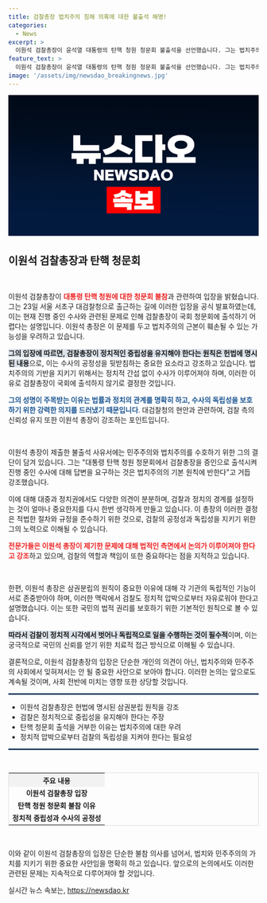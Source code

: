 ```yaml
---
title: 검찰총장 법치주의 침해 의혹에 대한 불출석 해명!
categories:
  - News
excerpt: >
  이원석 검찰총장이 윤석열 대통령의 탄핵 청원 청문회 불출석을 선언했습니다. 그는 법치주의와 삼권분립 원칙을 강조하며 정치적 중립성 유지를 주장했습니다. 과연 그의 결정이 앞으로 정치적 파장을 일으킬지 주목됩니다!
feature_text: >
  이원석 검찰총장이 윤석열 대통령의 탄핵 청원 청문회 불출석을 선언했습니다. 그는 법치주의와 삼권분립 원칙을 강조하며 정치적 중립성 유지를 주장했습니다. 과연 그의 결정이 앞으로 정치적 파장을 일으킬지 주목됩니다!
image: '/assets/img/newsdao_breakingnews.jpg'
---
```


<p><img src="/assets/img/newsdao_breakingnews.jpg" alt="flaretime 속보" /></p>

<h2 data-ke-size="size26">이원석 검찰총장과 탄핵 청문회</h2>

<p data-ke-size="size16">&nbsp;</p>

<p>이원석 검찰총장이 <b><span style="color: #ee2323;">대통령 탄핵 청원에 대한 청문회 불참</span></b>과 관련하여 입장을 밝혔습니다. 그는 23일 서울 서초구 대검찰청으로 출근하는 길에 이러한 입장을 공식 발표하였는데, 이는 현재 진행 중인 수사와 관련된 문제로 인해 검찰총장이 국회 청문회에 출석하기 어렵다는 설명입니다. 이원석 총장은 이 문제를 두고 법치주의의 근본이 훼손될 수 있는 가능성을 우려하고 있습니다. </p>

<p><b><span style="background-color: #21538527;">그의 입장에 따르면, 검찰총장이 정치적인 중립성을 유지해야 한다는 원칙은 헌법에 명시된 내용</span></b>으로, 이는 수사의 공정성을 뒷받침하는 중요한 요소라고 강조하고 있습니다. 법치주의의 기반을 지키기 위해서는 정치적 간섭 없이 수사가 이루어져야 하며, 이러한 이유로 검찰총장이 국회에 출석하지 않기로 결정한 것입니다. </p>

<p><b><span style="color: #1a5490;">그의 성명이 주목받는 이유는 법률과 정치의 관계를 명확히 하고, 수사의 독립성을 보호하기 위한 강력한 의지를 드러냈기 때문입니다</span></b>. 대검찰청의 현안과 관련하여, 검찰 측의 신뢰성 유지 또한 이원석 총장이 강조하는 포인트입니다.</p>

<p data-ke-size="size16">&nbsp;</p>

<p>이원석 총장이 제출한 불출석 사유서에는 민주주의와 법치주의를 수호하기 위한 그의 결단이 담겨 있습니다. 그는 "대통령 탄핵 청원 청문회에서 검찰총장을 증인으로 출석시켜 진행 중인 수사에 대해 답변을 요구하는 것은 법치주의의 기본 원칙에 반한다"고 거듭 강조했습니다. </p>

<p>이에 대해 대중과 정치권에서도 다양한 의견이 분분하며, 검찰과 정치의 경계를 설정하는 것이 얼마나 중요한지를 다시 한번 생각하게 만들고 있습니다. 이 총장의 이러한 결정은 적법한 절차와 규정을 준수하기 위한 것으로, 검찰의 공정성과 독립성을 지키기 위한 그의 노력으로 이해될 수 있습니다. </p>

<p><b><span style="color: #ee2323;">전문가들은 이원석 총장이 제기한 문제에 대해 법적인 측면에서 논의가 이루어져야 한다고 강조</span></b>하고 있으며, 검찰의 역할과 책임이 또한 중요하다는 점을 지적하고 있습니다. </p>

<p data-ke-size="size16">&nbsp;</p>

<p>한편, 이원석 총장은 삼권분립의 원칙이 중요한 이유에 대해 각 기관의 독립적인 기능이 서로 존중받아야 하며, 이러한 맥락에서 검찰도 정치적 압박으로부터 자유로워야 한다고 설명했습니다. 이는 또한 국민의 법적 권리를 보호하기 위한 기본적인 원칙으로 볼 수 있습니다.</p>

<p><b><span style="background-color: #21538527;">따라서 검찰이 정치적 시각에서 벗어나 독립적으로 일을 수행하는 것이 필수적</span></b>이며, 이는 궁극적으로 국민의 신뢰를 얻기 위한 치료적 접근 방식으로 이해될 수 있습니다. </p>

<p>결론적으로, 이원석 검찰총장의 입장은 단순한 개인의 의견이 아닌, 법치주의와 민주주의 사회에서 잊혀져서는 안 될 중요한 사안으로 보아야 합니다. 이러한 논의는 앞으로도 계속될 것이며, 사회 전반에 미치는 영향 또한 상당할 것입니다. </p>

<hr style="border: 1px solid #215385;"/>

<ul>
  <li>이원석 검찰총장은 헌법에 명시된 삼권분립 원칙을 강조</li>
  <li>검찰은 정치적으로 중립성을 유지해야 한다는 주장</li>
  <li>탄핵 청문회 출석을 거부한 이유는 법치주의에 대한 우려</li>
  <li>정치적 압박으로부터 검찰의 독립성을 지켜야 한다는 필요성</li>
</ul>

<hr style="border: 1px solid #215385;"/>

<p data-ke-size="size16">&nbsp;</p>

<table style="width:100%; border: 1px solid #dddddd;">
  <tr>
    <th style="text-align: center; background-color: #f2f2f2;">주요 내용</th>
  </tr>
  <tr>
    <td style="text-align: center; height: 17px;"><b>이원석 검찰총장 입장</b></td>
  </tr>
  <tr>
    <td style="text-align: center; height: 17px;"><b>탄핵 청원 청문회 불참 이유</b></td>
  </tr>
  <tr>
    <td style="text-align: center; height: 17px;"><b>정치적 중립성과 수사의 공정성</b></td>
  </tr>
</table>

<p data-ke-size="size16">&nbsp;</p>

<p>이와 같이 이원석 검찰총장의 입장은 단순한 불참 의사를 넘어서, 법치와 민주주의의 가치를 지키기 위한 중요한 사안임을 명확히 하고 있습니다. 앞으로의 논의에서도 이러한 관련된 문제는 지속적으로 다루어져야 할 것입니다.</p>
실시간 뉴스 속보는, <a href="https://newsdao.kr" rel="dofollow">https://newsdao.kr</a>


